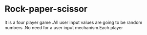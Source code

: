 # Rock-paper-scissor
It is a four player game .All user input values are going to be random numbers .No need for a user input mechanism.Each player 
